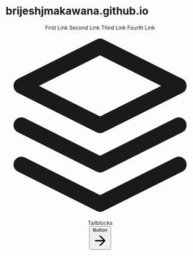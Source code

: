 # brijeshjmakawana.github.io
<!DOCTYPE html>
<html lang="en">
  <head>
    <meta charset="UTF-8">
    <meta name="viewport" content="width=device-width, initial-scale=1.0">
    <link href="https://unpkg.com/tailwindcss@^1.0/dist/tailwind.min.css" rel="stylesheet">
    <title>document</title>
  </head>
  <body>
    <header class="text-gray-600 body-font">
  <div class="container mx-auto flex flex-wrap p-5 flex-col md:flex-row items-center">
    <nav class="flex lg:w-2/5 flex-wrap items-center text-base md:ml-auto">
      <a class="mr-5 hover:text-gray-900">First Link</a>
      <a class="mr-5 hover:text-gray-900">Second Link</a>
      <a class="mr-5 hover:text-gray-900">Third Link</a>
      <a class="hover:text-gray-900">Fourth Link</a>
    </nav>
    <a class="flex order-first lg:order-none lg:w-1/5 title-font font-medium items-center text-gray-900 lg:items-center lg:justify-center mb-4 md:mb-0">
      <svg xmlns="http://www.w3.org/2000/svg" fill="none" stroke="currentColor" stroke-linecap="round" stroke-linejoin="round" stroke-width="2" class="w-10 h-10 text-white p-2 bg-blue-500 rounded-full" viewBox="0 0 24 24">
        <path d="M12 2L2 7l10 5 10-5-10-5zM2 17l10 5 10-5M2 12l10 5 10-5"></path>
      </svg>
      <span class="ml-3 text-xl">Tailblocks</span>
    </a>
    <div class="lg:w-2/5 inline-flex lg:justify-end ml-5 lg:ml-0">
      <button class="inline-flex items-center bg-gray-100 border-0 py-1 px-3 focus:outline-none hover:bg-gray-200 rounded text-base mt-4 md:mt-0">Button
        <svg fill="none" stroke="currentColor" stroke-linecap="round" stroke-linejoin="round" stroke-width="2" class="w-4 h-4 ml-1" viewBox="0 0 24 24">
          <path d="M5 12h14M12 5l7 7-7 7"></path>
        </svg>
      </button>
    </div>
  </div>
</header>
    
    
  </body>
  </html>
